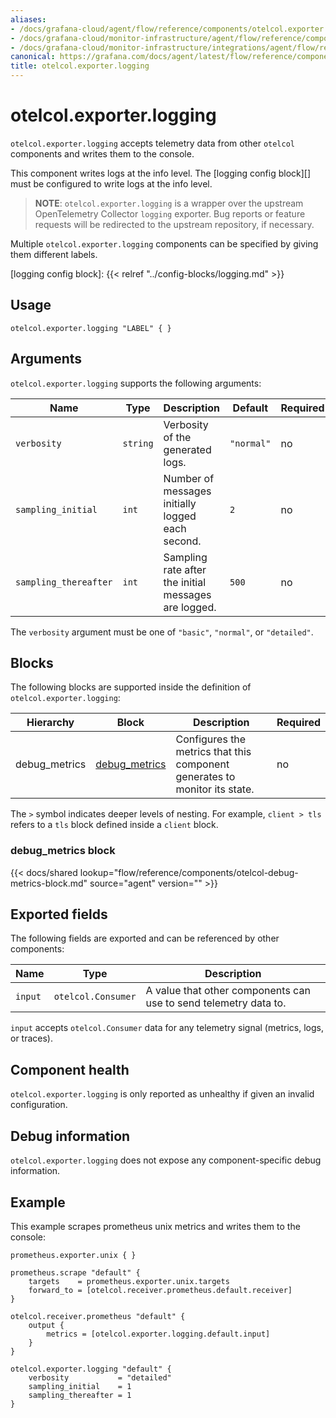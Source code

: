 ```yaml
---
aliases:
- /docs/grafana-cloud/agent/flow/reference/components/otelcol.exporter.logging/
- /docs/grafana-cloud/monitor-infrastructure/agent/flow/reference/components/otelcol.exporter.logging/
- /docs/grafana-cloud/monitor-infrastructure/integrations/agent/flow/reference/components/otelcol.exporter.logging/
canonical: https://grafana.com/docs/agent/latest/flow/reference/components/otelcol.exporter.logging/
title: otelcol.exporter.logging
---
```


# otelcol.exporter.logging

`otelcol.exporter.logging` accepts telemetry data from other `otelcol` components
and writes them to the console.

This component writes logs at the info level. The [logging config block][] must be
configured to write logs at the info level.

> **NOTE**: `otelcol.exporter.logging` is a wrapper over the upstream
> OpenTelemetry Collector `logging` exporter. Bug reports or feature requests will
> be redirected to the upstream repository, if necessary.

Multiple `otelcol.exporter.logging` components can be specified by giving them
different labels.

[logging config block]: {{< relref "../config-blocks/logging.md" >}}

## Usage

```river
otelcol.exporter.logging "LABEL" { }
```

## Arguments

`otelcol.exporter.logging` supports the following arguments:

Name | Type | Description | Default | Required
---- | ---- | ----------- | ------- | --------
`verbosity`           | `string` | Verbosity of the generated logs. | `"normal"` | no
`sampling_initial`    | `int`    | Number of messages initially logged each second. | `2` | no
`sampling_thereafter` | `int`    | Sampling rate after the initial messages are logged. | `500` | no

The `verbosity` argument must be one of `"basic"`, `"normal"`, or `"detailed"`. 

## Blocks

The following blocks are supported inside the definition of
`otelcol.exporter.logging`:

Hierarchy | Block | Description | Required
--------- | ----- | ----------- | --------
debug_metrics | [debug_metrics][] | Configures the metrics that this component generates to monitor its state. | no

The `>` symbol indicates deeper levels of nesting. For example, `client > tls`
refers to a `tls` block defined inside a `client` block.

[debug_metrics]: #debug_metrics-block

### debug_metrics block

{{< docs/shared lookup="flow/reference/components/otelcol-debug-metrics-block.md" source="agent" version="<AGENT VERSION>" >}}

## Exported fields

The following fields are exported and can be referenced by other components:

Name | Type | Description
---- | ---- | -----------
`input` | `otelcol.Consumer` | A value that other components can use to send telemetry data to.

`input` accepts `otelcol.Consumer` data for any telemetry signal (metrics,
logs, or traces).

## Component health

`otelcol.exporter.logging` is only reported as unhealthy if given an invalid
configuration.

## Debug information

`otelcol.exporter.logging` does not expose any component-specific debug
information.

## Example

This example scrapes prometheus unix metrics and writes them to the console:

```river
prometheus.exporter.unix { }

prometheus.scrape "default" {
	targets    = prometheus.exporter.unix.targets
	forward_to = [otelcol.receiver.prometheus.default.receiver]
}

otelcol.receiver.prometheus "default" {
	output {
		metrics = [otelcol.exporter.logging.default.input]
	}
}

otelcol.exporter.logging "default" {
	verbosity           = "detailed"
	sampling_initial    = 1
	sampling_thereafter = 1
}
```
